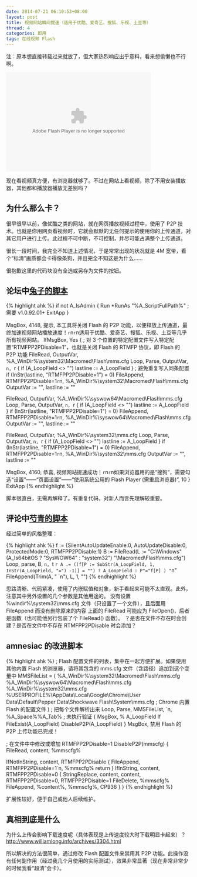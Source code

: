 ```yaml
---
date: 2014-07-21 06:10:53+08:00
layout: post
title: 视频网站瞬间提速（适用于优酷、爱奇艺、搜狐、乐视、土豆等）
thread: 4
categories: 即用
tags: 在线视频 Flash
---
```

注：原本想直接转载过来就放了，但大家热烈响应出乎意料，看来想偷懒也不行啊。

<div id="p2pprivacy" class="swfcontent"><embed type="application/x-shockwave-flash" src="http://www.macromedia.com/support/flashplayer/sys/settingsmanager.swf" id="p2pprivacy_swf" name="p2pprivacy_swf" bgcolor="#ffffff" quality="high" scale="noscale" wmode="opaque" flashvars="defaultTab=p2p_privacy" height="270" width="395"></div>

<script type="text/javascript">
   // <![CDATA[
if (top!=self){
    top.location.href=self.location.href;
}
var props = new Object();
props.swf = "http://www.macromedia.com/support/flashplayer/sys/settingsmanager.swf";
props.id = "p2pprivacy_swf";
props.ver = "6";
props.w = "395";
props.h = "270";
props.c = "#ffffff";
props.wmode= "opaque";
	props.scale = "noscale";
var swfo = new SWFObject( props );
swfo.addVariable( "defaultTab", "p2p_privacy" );
registerSWFObject( swfo, "p2pprivacy" );
   // ]]>
  </script>

现在看视频真方便，有浏览器就够了。不过在网站上看视频，除了不用安装播放器，其他都和播放器播放无差别吗？

## 为什么那么卡？

很早很早以前，像优酷之类的网站，就在网页播放视频过程中，使用了 P2P 技术。也就是你用网页看视频时，它就会默默的无任何提示的使用你的上传通道，对其它用户进行上传。​此过程不可中断，不可控制，并尽可能占满整个上传通道。

很长一段时间，我完全不知道上述情况，于是常常出现的状况就是 4M 宽带，看个“标清”画质都会卡得像条狗，并且完全不知这是为什么……

很抱歉这里的代码块没有全选或另存为文件的按钮。

## 论坛中[兔子的脚本](http://ahk8.com/thread-5259.html)

{% highlight ahk %}
if not A_IsAdmin
{
  Run *RunAs "%A_ScriptFullPath%"  ; 需要 v1.0.92.01+
  ExitApp
}

MsgBox, 4148, 提示, 本工具将关闭 Flash 的 P2P 功能，以便释放上传通道，最终加速视频网站播放速度！`r`n`r`n适用于优酷、爱奇艺、搜狐、乐视、土豆等几乎所有视频网站。
IfMsgBox, Yes
{
  ; 对 3 个位置的特定配置文件写入特定配置“RTMFPP2PDisable=1”，也就是关闭 Flash 的 RTMFP 协议，即 Flash 的 P2P 功能
  FileRead, OutputVar, %A_WinDir%\system32\Macromed\Flash\mms.cfg
  Loop, Parse, OutputVar, `n, `r
  {
    if (A_LoopField <> "")
      lastline := A_LoopField
  }
  ; 避免重复写入同条配置
  if (InStr(lastline, "RTMFPP2PDisable=1") = 0)
    FileAppend, RTMFPP2PDisable=1`r`n, %A_WinDir%\system32\Macromed\Flash\mms.cfg
  OutputVar := "", lastline := ""

  FileRead, OutputVar, %A_WinDir%\syswow64\Macromed\Flash\mms.cfg
  Loop, Parse, OutputVar, `n, `r
  {
    if (A_LoopField <> "")
      lastline := A_LoopField
  }
  if (InStr(lastline, "RTMFPP2PDisable=1") = 0)
    FileAppend, RTMFPP2PDisable=1`r`n, %A_WinDir%\syswow64\Macromed\Flash\mms.cfg
  OutputVar := "", lastline := ""

  FileRead, OutputVar, %A_WinDir%\system32\mms.cfg
  Loop, Parse, OutputVar, `n, `r
  {
    if (A_LoopField <> "")
      lastline := A_LoopField
  }
  if (InStr(lastline, "RTMFPP2PDisable=1") = 0)
    FileAppend, RTMFPP2PDisable=1`r`n, %A_WinDir%\system32\mms.cfg
  OutputVar := "", lastline := ""

  MsgBox, 4160, 恭喜, 视频网站提速成功！`r`n`r`n如果浏览器用的是“搜狗”，需要勾选“设置”——“页面设置”——“使用系统公用的 Flash Player (需重启浏览器)”, 10
}
ExitApp
{% endhighlight %}

脚本很直白，无需再解释了。有重复代码，对新人而言先理解较重要。

## 评论中[芍青的脚本](http://zhuanlan.zhihu.com/autohotkey/19794762#comment-57490745)

经过简单的风格整理：

{% highlight ahk %}
f := {SilentAutoUpdateEnable:0, AutoUpdateDisable:0, ProtectedMode:0, RTMFPP2PDisable:1}
B := FileRead(L := "C:\Windows\" (A_Is64bitOS ? "SysWOW64" : "system32") "\Macromed\Flash\mms.cfg")
Loop, parse, B, `n, `t `r
  A .= ((f[P := SubStr(A_LoopField, 1, InStr(A_LoopField, "=") -1)] = "") ? A_LoopField : P"="f[P] ) "`n"
FileAppend(Trim(A, " `n"), L, 1, "")
{% endhighlight %}

思路清晰、代码紧凑，使用了内嵌赋值和对象，新手看起来可能不太直观。此外，注意其中另外设置的几个参数是其他用途的。
没有设置 %windir%\system32\mms.cfg 文件（只设置了一个文件），且后面用 FileAppend 而没有删除原来的内容
上面的 FileRead 可能应为 FileOpen()，后者是函数（也可能他另行包装了个 FileRead() 函数）。
？是否在文件不存在时会创建？是否在文件中不存在 RTMFPP2PDisable 时会添加？

## amnesiac 的改进脚本

{% highlight ahk %}
; Flash 配置文件的列表，集中在一起方便扩展。如果使用其他内置 Flash 的浏览器，请将其包含的 mms.cfg 文件（含路径）追加到这个变量中
MMSFileList =
(
%A_WinDir%\system32\Macromed\Flash\mms.cfg
%A_WinDir%\syswow64\Macromed\Flash\mms.cfg
%A_WinDir%\system32\mms.cfg
%USERPROFILE%\AppData\Local\Google\Chrome\User Data\Default\Pepper Data\Shockwave Flash\System\mms.cfg ; Chrome 内置 Flash 的配置文件
)
; 把每个文件解析出来
Loop, Parse, MMSFileList, `n, %A_Space%%A_Tab% ; 未执行验证
{
  MsgBox, % A_LoopField
  If FileExist(A_LoopField)
    DisableP2P(A_LoopField)
}
MsgBox, 禁用 Flash 的 P2P 上传功能已完成！

; 在文件中中修改或增加 RTMFPP2PDisable=1
DisableP2P(mmscfg)
{
  FileRead, content, %mmscfg%

  IfNotInString, content, RTMFPP2PDisable
  {
    FileAppend, RTMFPP2PDisable=1`n, %mmscfg%
    return
  }
  IfInString, content, RTMFPP2PDisable=0
  {
    StringReplace, content, content, RTMFPP2PDisable=0, RTMFPP2PDisable=1
    FileDelete, %mmscfg%
    FileAppend, %content%, %mmscfg%, CP936
  }
}
{% endhighlight %}

扩展性较好，便于自己或他人后续维护。

## 真相到底是什么

为什么上传会影响下载速度呢（具体表现是上传速度较大时下载明显卡起来）？http://www.williamlong.info/archives/3304.html

所以解决的方法很简单，通过修改 Flash 配置文件来禁用其 P2P 功能。此操作没有任何副作用（经过我几个月使用的实际测试），效果非常显著（现在非常非常少的时候我看“超​清”会卡）。
